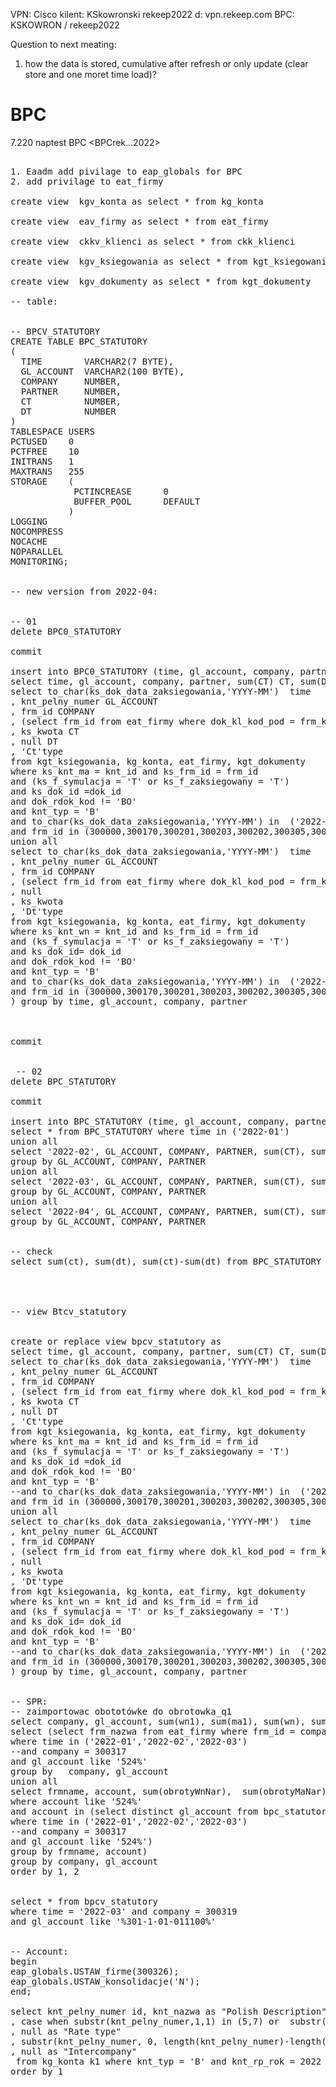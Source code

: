 VPN: Cisco kilent: KSkowronski rekeep2022 d: vpn.rekeep.com
BPC: KSKOWRON / rekeep2022


Question to next meating:
1. how the data is stored, cumulative after refresh or only update (clear store and one moret time load)?


# BPC


7.220 naptest BPC <BPCrek...2022>


<pre>

1. Eaadm add pivilage to eap_globals for BPC
2. add privilage to eat_firmy 

create view  kgv_konta as select * from kg_konta

create view  eav_firmy as select * from eat_firmy

create view  ckkv_klienci as select * from ckk_klienci

create view  kgv_ksiegowania as select * from kgt_ksiegowania

create view  kgv_dokumenty as select * from kgt_dokumenty

-- table:


-- BPCV_STATUTORY
CREATE TABLE BPC_STATUTORY
(
  TIME        VARCHAR2(7 BYTE),
  GL_ACCOUNT  VARCHAR2(100 BYTE),
  COMPANY     NUMBER,
  PARTNER     NUMBER,
  CT          NUMBER,
  DT          NUMBER
)
TABLESPACE USERS
PCTUSED    0
PCTFREE    10
INITRANS   1
MAXTRANS   255
STORAGE    (
            PCTINCREASE      0
            BUFFER_POOL      DEFAULT
           )
LOGGING 
NOCOMPRESS 
NOCACHE
NOPARALLEL
MONITORING;


-- new version from 2022-04:


-- 01
delete BPC0_STATUTORY

commit

insert into BPC0_STATUTORY (time, gl_account, company, partner, ct, dt)
select time, gl_account, company, partner, sum(CT) CT, sum(DT) DT  from ( 
select to_char(ks_dok_data_zaksiegowania,'YYYY-MM')  time 
, knt_pelny_numer GL_ACCOUNT
, frm_id COMPANY
, (select frm_id from eat_firmy where dok_kl_kod_pod = frm_kl_id) Partner
, ks_kwota CT
, null DT
, 'Ct'type
from kgt_ksiegowania, kg_konta, eat_firmy, kgt_dokumenty
where ks_knt_ma = knt_id and ks_frm_id = frm_id 
and (ks_f_symulacja = 'T' or ks_f_zaksiegowany = 'T') 
and ks_dok_id =dok_id
and dok_rdok_kod != 'BO'
and knt_typ = 'B'
and to_char(ks_dok_data_zaksiegowania,'YYYY-MM') in  ('2022-01','2022-02','2022-03') 
and frm_id in (300000,300170,300201,300203,300202,300305,300313,300317,300319,300304,300322,300315,300303,300314)
union all 
select to_char(ks_dok_data_zaksiegowania,'YYYY-MM')  time 
, knt_pelny_numer GL_ACCOUNT
, frm_id COMPANY
, (select frm_id from eat_firmy where dok_kl_kod_pod = frm_kl_id) Partner
, null
, ks_kwota
, 'Dt'type
from kgt_ksiegowania, kg_konta, eat_firmy, kgt_dokumenty
where ks_knt_wn = knt_id and ks_frm_id = frm_id 
and (ks_f_symulacja = 'T' or ks_f_zaksiegowany = 'T') 
and ks_dok_id= dok_id
and dok_rdok_kod != 'BO'
and knt_typ = 'B'
and to_char(ks_dok_data_zaksiegowania,'YYYY-MM') in  ('2022-01','2022-02','2022-03') 
and frm_id in (300000,300170,300201,300203,300202,300305,300313,300317,300319,300304,300322,300315,300303,300314)
) group by time, gl_account, company, partner



commit


 -- 02
delete BPC_STATUTORY

commit

insert into BPC_STATUTORY (time, gl_account, company, partner, ct, dt)
select * from BPC_STATUTORY where time in ('2022-01')
union all
select '2022-02', GL_ACCOUNT, COMPANY, PARTNER, sum(CT), sum(DT) from BPC_STATUTORY where time in ('2022-01','2022-02')
group by GL_ACCOUNT, COMPANY, PARTNER
union all
select '2022-03', GL_ACCOUNT, COMPANY, PARTNER, sum(CT), sum(DT) from BPC_STATUTORY where time in ('2022-01','2022-02','2022-03')
group by GL_ACCOUNT, COMPANY, PARTNER
union all
select '2022-04', GL_ACCOUNT, COMPANY, PARTNER, sum(CT), sum(DT) from BPC_STATUTORY where time in ('2022-01','2022-02','2022-03','2022-04')
group by GL_ACCOUNT, COMPANY, PARTNER


-- check
select sum(ct), sum(dt), sum(ct)-sum(dt) from BPC_STATUTORY where company = 300319 and time = '2022-03' and (gl_account like '70%' or gl_account like '720%' or gl_account like '721%')




-- view Btcv_statutory


create or replace view bpcv_statutory as
select time, gl_account, company, partner, sum(CT) CT, sum(DT) DT  from ( 
select to_char(ks_dok_data_zaksiegowania,'YYYY-MM')  time 
, knt_pelny_numer GL_ACCOUNT
, frm_id COMPANY
, (select frm_id from eat_firmy where dok_kl_kod_pod = frm_kl_id) Partner
, ks_kwota CT
, null DT
, 'Ct'type
from kgt_ksiegowania, kg_konta, eat_firmy, kgt_dokumenty
where ks_knt_ma = knt_id and ks_frm_id = frm_id 
and (ks_f_symulacja = 'T' or ks_f_zaksiegowany = 'T') 
and ks_dok_id =dok_id
and dok_rdok_kod != 'BO'
and knt_typ = 'B'
--and to_char(ks_dok_data_zaksiegowania,'YYYY-MM') in  ('2022-01','2022-02','2022-03') 
and frm_id in (300000,300170,300201,300203,300202,300305,300313,300317,300319,300304,300322,300315,300303,300314)
union all 
select to_char(ks_dok_data_zaksiegowania,'YYYY-MM')  time 
, knt_pelny_numer GL_ACCOUNT
, frm_id COMPANY
, (select frm_id from eat_firmy where dok_kl_kod_pod = frm_kl_id) Partner
, null
, ks_kwota
, 'Dt'type
from kgt_ksiegowania, kg_konta, eat_firmy, kgt_dokumenty
where ks_knt_wn = knt_id and ks_frm_id = frm_id 
and (ks_f_symulacja = 'T' or ks_f_zaksiegowany = 'T') 
and ks_dok_id= dok_id
and dok_rdok_kod != 'BO'
and knt_typ = 'B'
--and to_char(ks_dok_data_zaksiegowania,'YYYY-MM') in  ('2022-01','2022-02','2022-03') 
and frm_id in (300000,300170,300201,300203,300202,300305,300313,300317,300319,300304,300322,300315,300303,300314)
) group by time, gl_account, company, partner


-- SPR:
-- zaimportowac obototówke do obrotowka_q1 
select company, gl_account, sum(wn1), sum(ma1), sum(wn), sum(ma) from (
select (select frm_nazwa from eat_firmy where frm_id = company) company, gl_account, null wn1, null ma1, sum(dt) wn, sum(ct) ma from bpc_statutory 
where time in ('2022-01','2022-02','2022-03') 
--and company = 300317  
and gl_account like '524%'
group by   company, gl_account
union all
select frmname, account, sum(obrotyWnNar),  sum(obrotyMaNar), null, null  from obrotowka_q1 
where account like '524%'
and account in (select distinct gl_account from bpc_statutory 
where time in ('2022-01','2022-02','2022-03') 
--and company = 300317  
and gl_account like '524%')
group by frmname, account)
group by company, gl_account 
order by 1, 2


select * from bpcv_statutory 
where time = '2022-03' and company = 300319 
and gl_account like '%301-1-01-011100%'


-- Account:
begin
eap_globals.USTAW_firme(300326);
eap_globals.USTAW_konsolidacje('N');
end;

select knt_pelny_numer id, knt_nazwa as "Polish Description", null as "English Description" 
, case when substr(knt_pelny_numer,1,1) in (5,7) or  substr(knt_pelny_numer,1,3) in ('870') then 'EXP' else 'AST' end as "Account type"
, null as "Rate type"
, substr(knt_pelny_numer, 0, length(knt_pelny_numer)-length(knt_numer_segmentu)-1)   as "Hierarchy"
, null as "Intercompany"
 from kg_konta k1 where knt_typ = 'B' and knt_rp_rok = 2022
order by 1


</pre>
